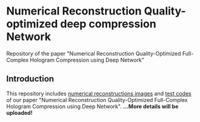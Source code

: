 # Numerical Reconstruction Quality-optimized deep compression Network
Repository of the paper "Numerical Reconstruction Quality-Optimized Full-Complex Hologram Compression using Deep Network"

## Introduction
This repository includes [numerical reconstructions images](https://github.com/JuyeonSeoo/NRQN/tree/master/Numerical%20Reconstructions) and [test codes](https://github.com/JuyeonSeoo/NRQN/tree/master/NRQN_Test) of our paper "Numerical Reconstruction Quality-Optimized Full-Complex Hologram Compression using Deep Network". **...More details will be uploaded!**
